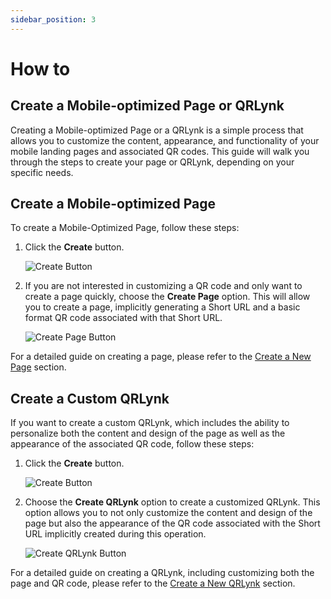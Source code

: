 ```yaml
---
sidebar_position: 3
---
```


# How to

## Create a Mobile-optimized Page or QRLynk

Creating a Mobile-optimized Page or a QRLynk is a simple process that allows you to customize the content, appearance, and functionality of your mobile landing pages and associated QR codes. This guide will walk you through the steps to create your page or QRLynk, depending on your specific needs.

## Create a Mobile-optimized Page

To create a Mobile-Optimized Page, follow these steps:

1. Click the **Create** button.
   
   ![Create Button](https://github.com/ebanux/qrco-docs/assets/54523080/c1e3e47d-9928-4d2f-8306-42d5833b9f1b)

2. If you are not interested in customizing a QR code and only want to create a page quickly, choose the **Create Page** option. This will allow you to create a page, implicitly generating a Short URL and a basic format QR code associated with that Short URL.
   
   ![Create Page Button](https://github.com/ebanux/qrco-docs/assets/54523080/815e9031-1149-46fc-9682-d3c3ce7ae6ab)

For a detailed guide on creating a page, please refer to the [Create a New Page](page/create_page) section.

## Create a Custom QRLynk

If you want to create a custom QRLynk, which includes the ability to personalize both the content and design of the page as well as the appearance of the associated QR code, follow these steps:

1. Click the **Create** button.
   
   ![Create Button](https://github.com/ebanux/qrco-docs/assets/54523080/c1e3e47d-9928-4d2f-8306-42d5833b9f1b)

2. Choose the **Create QRLynk** option to create a customized QRLynk. This option allows you to not only customize the content and design of the page but also the appearance of the QR code associated with the Short URL implicitly created during this operation.
   
   ![Create QRLynk Button](https://github.com/ebanux/qrco-docs/assets/54523080/c23943eb-93e3-4158-8c52-1473b5bdad92)

For a detailed guide on creating a QRLynk, including customizing both the page and QR code, please refer to the [Create a New QRLynk](page/create_qrlynk) section.
